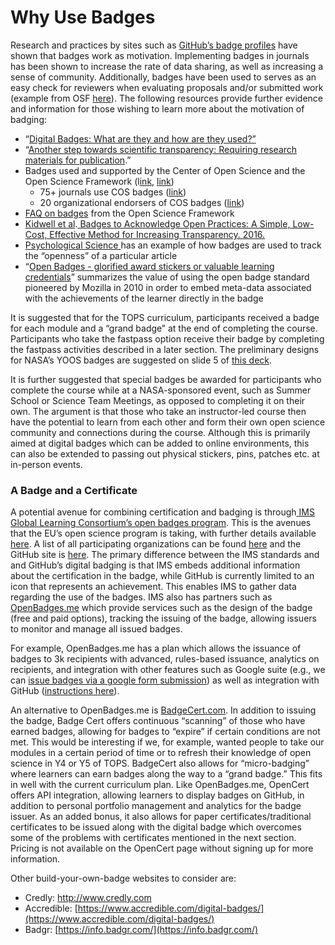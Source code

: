 
# Why Use Badges

Research and practices by sites such as [GitHub’s badge profiles](https://docs.github.com/en/account-and-profile/setting-up-and-managing-your-github-profile/customizing-your-profile/personalizing-your-profile) have shown that badges work as motivation. Implementing badges in journals has been shown to increase the rate of data sharing, as well as increasing a sense of community. Additionally, badges have been used to serves as an easy check for reviewers when evaluating proposals and/or submitted work (example from OSF [here](https://osf.io/tvyxz/wiki/4.%20Incorporating%20Badge%20Visualization%20into%20Publications/)). The following resources provide further evidence and information for those wishing to learn more about the motivation of badging: 


*  “[Digital Badges: What are they and how are they used?”](https://elearningindustry.com/guide-to-digital-badges-how-used)
* “[Another step towards scientific transparency: Requiring research materials for publication](https://www.tandfonline.com/doi/full/10.1080/00224545.2018.1416272).”
* Badges used and supported by the Center of Open Science and the Open Science Framework (l[ink](https://www.cos.io/initiatives/badges?_ga=2.17524144.842955352.1643820823-1012715557.1643313828), [link](https://osf.io/tvyxz/)) 
    * 75+ journals use COS badges ([link](https://www.cos.io/initiatives/badges?_ga=2.17524144.842955352.1643820823-1012715557.1643313828))
    * 20 organizational endorsers of COS badges ([link](https://osf.io/tvyxz/wiki/5.%20Adoptions%20and%20Endorsements/)) 
* [FAQ on badges](https://osf.io/tvyxz/wiki/7.%20Frequently%20Asked%20Questions/) from the Open Science Framework
* [Kidwell et al](http://journals.plos.org/plosbiology/article?id=10.1371/journal.pbio.1002456).[ Badges to Acknowledge Open Practices: A Simple, Low-Cost, Effective Method for Increasing Transparency. 2016.](http://journals.plos.org/plosbiology/article?id=10.1371/journal.pbio.1002456)
* [Psychological Science ](https://journals.sagepub.com/toc/pss/current) has an example of how badges are used to track the “openness” of a particular article
* “[Open Badges - glorified award stickers or valuable learning credentials](https://www.academia.edu/11621164/Open_Badges_-_glorified_award_stickers_or_valuable_learning_credentials)” summarizes the value of using the open badge standard pioneered by Mozilla in 2010 in order to embed meta-data associated with the achievements of the learner directly in the badge 

It is suggested that for the TOPS curriculum, participants received a badge for each module and a “grand badge” at the end of completing the course. Participants who take the fastpass option receive their badge by completing the fastpass activities described in a later section. The preliminary designs for NASA’s YOOS badges are suggested on slide 5 of [this deck](https://docs.google.com/presentation/d/1lZHLr34arhDt5kyRviyi-lf3PYisL56URUs7O2rfmoc/edit#slide=id.g35f391192_00). 

It is further suggested that special badges be awarded for participants who complete the course while at a NASA-sponsored event, such as Summer School or Science Team Meetings, as opposed to completing it on their own. The argument is that those who take an instructor-led course then have the potential to learn from each other and form their own open science community and connections during the course. Although this is primarily aimed at digital badges which can be added to online environments, this can also be extended to passing out physical stickers, pins, patches etc. at in-person events. 


### A Badge and a Certificate 

A potential avenue for combining certification and badging is through[ IMS Global Learning Consortium’s open badges program](https://openbadges.org/). This is the avenues that the EU’s open science program is taking, with further details available [here](https://openbadges.org/). A list of all participating organizations can be found [here](https://site.imsglobal.org/certifications?page=2&refinementList%5Bstandards_lvlx%5D%5B0%5D=Open%20Badges) and the GitHub site is [here](https://gist.github.com/cmcavoy/4114344). The primary difference between the IMS standards and and GitHub’s digital badging is that IMS embeds additional information about the certification in the badge, while GitHub is currently limited to an icon that represents an achievement. This enables IMS to gather data regarding the use of the badges. IMS also has partners such as [OpenBadges.me](https://openbadges.me/) which provide services such as the design of the badge (free and paid options), tracking the issuing of the badge, allowing issuers to monitor and manage all issued badges. 

For example, OpenBadges.me has a plan which allows the issuance of badges to 3k recipients with advanced, rules-based issuance, analytics on recipients, and integration with other features such as Google suite (e.g., we can [issue badges via a google form submission](https://openbadges.me/blog/latest-blogs/using-apis-and-integrations-with-open-badges/)) as well as integration with GitHub ([instructions here](https://openbadges.zendesk.com/hc/en-us/articles/360005942914-Simple-Badge-Issuing-API)). 

An alternative to OpenBadges.me is [BadgeCert.com](https://badgecert.com/how-it-works/). In addition to issuing the badge, Badge Cert offers continuous “scanning” of those who have earned badges, allowing for badges to “expire” if certain conditions are not met. This would be interesting if we, for example, wanted people to take our modules in a certain period of time or to refresh their knowledge of open science in Y4 or Y5 of TOPS. BadgeCert also allows for “micro-badging” where learners can earn badges along the way to a “grand badge.” This fits in well with the current curriculum plan. Like OpenBadges.me, OpenCert offers API integration, allowing learners to display badges on GitHub, in addition to personal portfolio management and analytics for the badge issuer. As an added bonus, it also allows for paper certificates/traditional certificates to be issued along with the digital badge which overcomes some of the problems with certificates mentioned in the next section. Pricing is not available on the OpenCert page without signing up for more information. 

Other build-your-own-badge websites to consider are:



* Credly:  http://www.credly.com
* Accredible: [https://www.accredible.com/digital-badges/](https://www.accredible.com/digital-badges/)
* Badgr: [https://info.badgr.com/](https://info.badgr.com/) 
